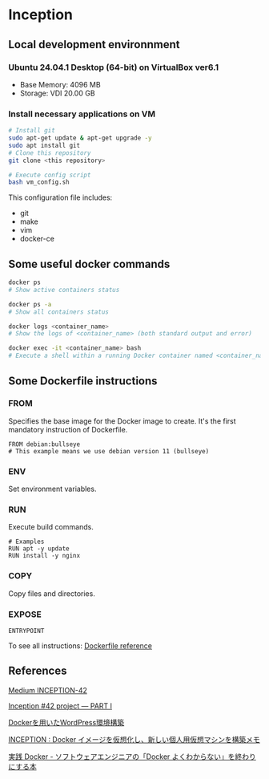 # Inception

## Local development environnment   
### Ubuntu 24.04.1 Desktop (64-bit) on VirtualBox ver6.1
- Base Memory: 4096 MB
- Storage: VDI 20.00 GB

### Install necessary applications on VM
```bash
# Install git
sudo apt-get update & apt-get upgrade -y
sudo apt install git
# Clone this repository
git clone <this repository>

# Execute config script
bash vm_config.sh
```
This configuration file includes: 
- git
- make
- vim
- docker-ce

## Some useful docker commands
```bash
docker ps
# Show active containers status

docker ps -a
# Show all containers status
```

```bash
docker logs <container_name>
# Show the logs of <container_name> (both standard output and error)
```

```bash
docker exec -it <container_name> bash
# Execute a shell within a running Docker container named <container_name>
```

## Some Dockerfile instructions

### FROM
Specifies the base image for the Docker image to create. It's the first mandatory instruction of Dockerfile.   
```
FROM debian:bullseye
# This example means we use debian version 11 (bullseye)
```   
### ENV
Set environment variables.

### RUN
Execute build commands.   
```
# Examples
RUN apt -y update
RUN install -y nginx
```

### COPY
Copy files and directories.

### EXPOSE



`ENTRYPOINT`

To see all instructions: [Dockerfile reference](https://docs.docker.com/reference/dockerfile/)   

## References
[Medium INCEPTION-42](https://medium.com/@gamer.samox/inception-42-d9f1fc38b877)

[Inception #42 project — PART I](https://medium.com/@ssterdev/inception-guide-42-project-part-i-7e3af15eb671)

[Dockerを用いたWordPress環境構築](https://qiita.com/ryhara/items/0581c03e82bd84c54a6f)

[INCEPTION : Docker イメージを仮想化し、新しい個人用仮想マシンを構築メモ](https://zenn.dev/rt3mis10/articles/4116a3b6b16118)

[実践 Docker - ソフトウェアエンジニアの「Docker よくわからない」を終わりにする本](https://zenn.dev/suzuki_hoge/books/2022-03-docker-practice-8ae36c33424b59)
